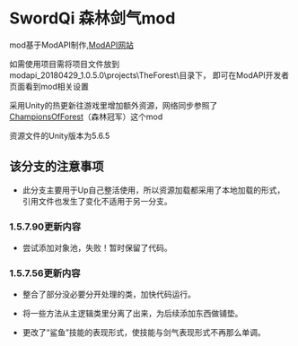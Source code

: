# SwordQi  森林剑气mod

mod基于ModAPI制作,[ModAPI网站](https://modapi.survivetheforest.net/)

如需使用项目需将项目文件放到modapi_20180429_1.0.5.0\projects\TheForest\目录下， 即可在ModAPI开发者页面看到mod相关设置

采用Unity的热更新往游戏里增加额外资源，网络同步参照了
[ChampionsOfForest](https://modapi.survivetheforest.net/mod/101/champions-of-the-forest)（森林冠军）这个mod

资源文件的Unity版本为5.6.5

## 该分支的注意事项

- 此分支主要用于Up自己整活使用，所以资源加载都采用了本地加载的形式，引用文件也发生了变化不适用于另一分支。

### 1.5.7.90更新内容

- 尝试添加对象池，失败！暂时保留了代码。


### 1.5.7.56更新内容

- 整合了部分没必要分开处理的类，加快代码运行。

- 将一些方法从主逻辑类里分离了出来，为后续添加东西做铺垫。

- 更改了“鲨鱼”技能的表现形式，使技能与剑气表现形式不再那么单调。
